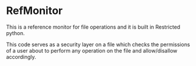 RefMonitor
==========

This is a reference monitor for file operations and it is built in Restricted python.

<Restricted Python is a sandbox environment where the trusted computing base has been reduced to minimum>

This code serves as a security layer on a file which checks the permissions of a user about to perform any operation on the file and allow/disallow accordingly.
